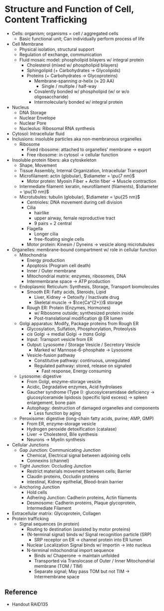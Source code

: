# Structure and Function of Cell, Content Trafficking

* Cells: organism; organisms = cell / aggregated cells
  * Basic functional unit; Can individually perform process of life
* Cell Membrane
  * Physical isolation, structural support
  * Regulation of exchange, communication
  * Fluid mosaic model: phospholipid bilayers w/ integral protein
    * Cholesterol (mixed w/ phospholipid bilayers)
    * Sphingolipid (+ Carbohydrates → Glycolipids)
    * Proteins (+ Carbohydrates → Glycoproteins)
      * Membrane-spanning $\alpha$-helix ($\approx$ 20 AA)
        * Single / multiple / half-way
      * Covalently bonded w/ phospholipid (w/ or w/o oligosaccharide)
      * Intermolecularly bonded w/ integral protein
* Nucleus
  * DNA Storage
  * Nuclear Envelope
  * Nuclear Pore
  * Nucleolus: Ribosomal RNA synthesis
* Cytosol: Intracellular fluid
* Inclusions: insoluble particles aka non-membranous organelles
  * Ribosome
    * Fixed ribosome: attached to organelles' membrane → export
    * Free ribosome: in cytosol → cellular function
* Insoluble protein fibers: aka cytoskeleton
  * Shape, Movement
  * Tissue Assembly, Internal Organization, Intracellular Transport
  * Microfilament: actin (globular), $\diameter = \pu{7 nm}$
    * Motor protein: Myosin Fiber + Actin fiber → Muscle contraction
  * Intermediate filament: keratin, neurofilament (filaments), $\diameter = \pu{10 nm}$
  * Microtubules: tubulin (globular), $\diameter = \pu{25 nm}$
    * Centrioles: DNA movement during cell division
    * Cilia
      * hairlike
      * upper airway, female reproductive tract
      * 9 pairs + 2 central
    * Flagella
      * Longer cilia
      * free-floating single cells
    * Motor protein: Kinesin / Dyneins → vesicle along microtubules
* Organelles: membrane-bound compartment w/ role in cellular function
  * Mitochondria
    * Energy production
    * Apoptosis (Program cell death)
    * Inner / Outer membrane
    * Mitochondrial matrix: enzymes, ribosomes, DNA
    * Intermembrane space → ATP production
  * Endoplasmic Reticulum: Synthesis, Storage, Transport biomolecules
    * Smooth ER: Fatty acids, Steroids, Lipid
      * Liver, Kidney → Detoxify / Inactivate drug
      * Skeletal muscle → $\ce{Ca^{2+}}$ storage
    * Rough ER: Protein (Enzymes, Hormones)
      * w/ Ribosome outside; synthesized protein inside
      * Post-translational modification @ ER lumen
  * Golgi apparatus: Modify, Package proteins from Rough ER
    * Glycosylation, Sulfation, Phosphorylation, Proteolysis
    * *cis* Golgi → medial Golgi → *trans* Golgi
    * Input: Transport vesicle from ER
    * Output: Lysosome / Storage Vesicle / Secretory Vesicle
      * Marked w/ Mannose-6-phosphate → Lysosome
    * Vesicle-fusion pathway
      * Constitutive pathway: continuous, unregulated
      * Regulated pathway: stored, release on signaled
        * Fast response, Energy consuming
  * Lysosome: digestive
    * From Golgi, enzyme-storage vesicle
    * Acidic, Degradative enzymes, Acid hydrolases
    * Gaucher syndrome (Type I): glucosylceramidase deficiency → glucosylceramide lipidosis (specific lipid excess) → spleen enlargement, bone pain
    * Autophagy: destruction of damaged organelles and components
      * Less function by aging
  * Peroxisome: digestive (long-chain fatty acids, purine; AMP, GMP)
    * From ER, enzyme-storage vesicle
    * Hydrogen peroxide detoxification (catalase)
    * Liver → Cholesterol, Bile synthesis
    * Neurons → Myelin synthesis
* Cellular Junctions
  * Gap Junction: Communicating Junction
    * Chemical, Electrical signal between adjoining cells
    * Connexins (channel)
  * Tight Junction: Occluding Junction
    * Restrict materials movement between cells; Barrier
    * Claudin proteins, Occludin proteins
    * intestinal, Kidney epithelial, Blood-brain barrier
  * Anchoring Junction
    * Hold cells
    * Adhering Junction: Cadherin proteins, Actin filaments
    * Desmosome: Cadherin proteins, Plaque glycoprotein, Intermediate Filament
* Extracellular matrix: Glycoprotein, Collagen
* Protein trafficking
  * Signal sequences (in protein)
    * Routing to destination (assisted by motor proteins)
    * (N-terminal signal) binds w/ Signal recognition particle (SRP)
      * SRP receptor on ER → channel protein into ER lumen
    * Nuclear Localization Signal binds w/ Importin → into nucleus
    * N-terminal mitochondrial import sequence
      * Binds w/ Chaperone → maintain unfolded
      * Transported via Translocase of Outer / Inner Mitochondrial membrane (TOM / TIM)
      * Separate signal; May pass TOM but not TIM → Intermembrane space

## Reference

* Handout RAID135
